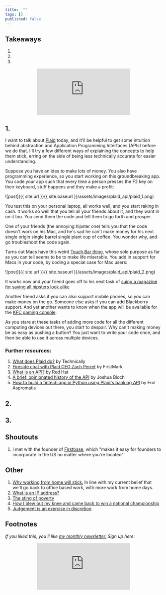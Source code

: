 ```yaml
---
title:  ""  
tags: []
published: false
---
```



## Takeaways

1.
2.
3.

<style>
      .iframe-container {
        overflow: hidden;        
        padding-top: 50%; <!-- Calculated from the aspect ration of the content (in case of 16:9 it is 9/16= 0.5625) -->
        position: relative;
      }
      .iframe-container iframe { 
         border: 0;
         height: 100%; <!-- Finally, width and height are set to 100% so the iframe takes up 100% of the containers space. -->
         left: 0;
         position: absolute;
         top: 0;
         width: 100%;
         display: block;
         margin: 0 auto; <!-- center image -->
      }
      <!-- 4x3 Aspect Ratio -->
      .iframe-container-4x3 {
        padding-top: 75%;
      }
</style> 

<div class="iframe-container-4x3">
  <p align="center"><iframe src="https://avoidboringpeople.substack.com/embed" frameborder="0" scrolling="no"> </iframe></p>
</div>

## 1.

I want to talk about [Plaid](https://plaid.com/ "plaid") today, and it'll be helpful to get some intuition behind abstraction and Application Programming Interfaces (APIs) before we do that. I'll try a few different ways of explaining the concepts to help them stick, erring on the side of being less technically accurate for easier understanding.

Suppose you have an idea to make lots of money. You also have programming experience, so you start working on this groundbreaking app. You code your app such that every time a person presses the F2 key on their keyboard, stuff happens and they make a profit:

![post]({{ site.url }}{{ site.baseurl }}/assets/images/plaid_api/plaid_1.png)

You test this on your personal laptop, all works well, and you start raking in cash. It works so well that you tell all your friends about it, and they want in on it too. You send them the code and tell them to go forth and prosper. 

One of your friends (the annoying hipster one) tells you that the code doesn't work on his Mac, and he's sad he can't make money for his next single origin single barrel single plant cup of coffee. You wonder why, and go troubleshoot the code again.

Turns out Macs have this weird [Touch Bar thing](https://support.apple.com/en-gb/guide/mac-help/mchlbfd5b039/mac "touch"), whose sole purpose as far as you can tell seems to be to make life miserable. You add in support for Macs in your code, by coding a special case for Mac users:

![post]({{ site.url }}{{ site.baseurl }}/assets/images/plaid_api/plaid_2.png)

It works now and your friend goes off to his next task of [suing a magazine for saying all hipsters look alike](https://www.independent.co.uk/news/media/hipster-magazine-photo-lawsuit-mit-technology-review-a8813941.html "hipster")

Another friend asks if you can also support mobile phones, so you can make money on the go. Someone else asks if you can add Blackberry support. And yet another wants to know when the app will be available for the [KFC gaming console](https://www.bbc.com/news/business-55433318 "kfc"). 

As you stare at these tasks of adding more code for all the different computing devices out there, you start to despair. Why can't making money be as easy as pushing a button? You just want to write your code once, and then be able to use it across multiple devices.



### Further resources:

1. [What does Plaid do?](https://technically.substack.com/p/what-does-plaid-do "plaid") by Technically
2. [Fireside chat with Plaid CEO Zach Perret](https://www.youtube.com/watch?v=sgnCs34mopw "youtube") by FirstMark
3. [What is an API?](https://www.redhat.com/en/topics/api/what-are-application-programming-interfaces "red hat") by Red Hat
4. [A brief, opinionated history of the API](https://www.youtube.com/watch?v=LzMp6uQbmns "youtube") by Joshua Bloch
5. [How to build a fintech app in Python using Plaid's banking API](https://www.youtube.com/watch?v=Lv2jIOi2fao "youtube") by Erol Aspromatis

## 2. 

## 3.

## Shoutouts

1. I met with the founder of [Firstbase,](https://firstbase.io/en "firstbase") which "makes it easy for founders to incorporate in the US no matter where you're located"

## Other

1. [Why working from home will stick.](https://nbloom.people.stanford.edu/sites/g/files/sbiybj4746/f/why_wfh_stick1_0.pdf "wfh") In line with my current belief that we'll go back to office based work, with more work from home days.
2. [What is an IP address?](https://outofips.netlify.app/ "IP")
3. [The sting of poverty](http://archive.boston.com/bostonglobe/ideas/articles/2008/03/30/the_sting_of_poverty/?page=1 "poverty")
4. [How I blew out my knee and came back to win a national championship](https://www.jasonshen.com/2011/blew-out-knee-win-national-championship/ "jason")
5. [Judgement is an exercise in discretion](https://aeon.co/essays/judgment-is-an-exercise-in-discretion-circumstances-are-everything? "judge")

## Footnotes

*If you liked this, you'll like [my monthly newsletter.](https://avoidboringpeople.substack.com/ "ABP") Sign up here:*

<div class="iframe-container-4x3">
  <p align="center"><iframe src="https://avoidboringpeople.substack.com/embed" frameborder="0" scrolling="no"> </iframe></p>
</div>
